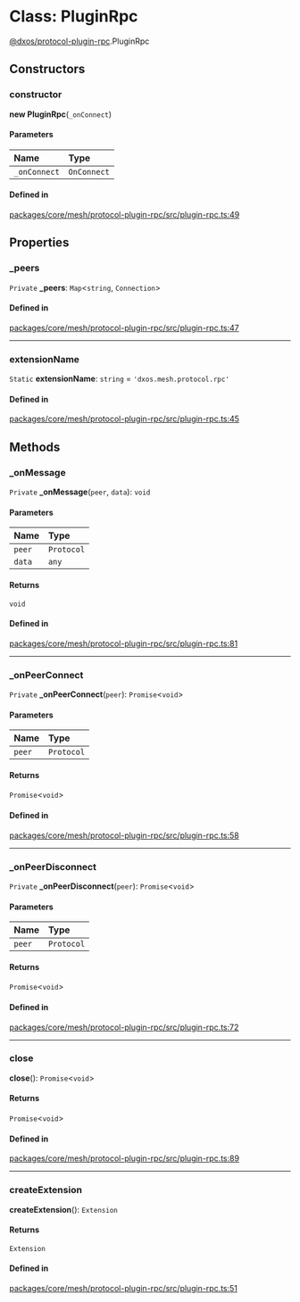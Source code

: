 # Class: PluginRpc

[@dxos/protocol-plugin-rpc](../modules/dxos_protocol_plugin_rpc.md).PluginRpc

## Constructors

### constructor

**new PluginRpc**(`_onConnect`)

#### Parameters

| Name | Type |
| :------ | :------ |
| `_onConnect` | `OnConnect` |

#### Defined in

[packages/core/mesh/protocol-plugin-rpc/src/plugin-rpc.ts:49](https://github.com/dxos/dxos/blob/main/packages/core/mesh/protocol-plugin-rpc/src/plugin-rpc.ts#L49)

## Properties

### \_peers

 `Private` **\_peers**: `Map`<`string`, `Connection`\>

#### Defined in

[packages/core/mesh/protocol-plugin-rpc/src/plugin-rpc.ts:47](https://github.com/dxos/dxos/blob/main/packages/core/mesh/protocol-plugin-rpc/src/plugin-rpc.ts#L47)

___

### extensionName

 `Static` **extensionName**: `string` = `'dxos.mesh.protocol.rpc'`

#### Defined in

[packages/core/mesh/protocol-plugin-rpc/src/plugin-rpc.ts:45](https://github.com/dxos/dxos/blob/main/packages/core/mesh/protocol-plugin-rpc/src/plugin-rpc.ts#L45)

## Methods

### \_onMessage

`Private` **_onMessage**(`peer`, `data`): `void`

#### Parameters

| Name | Type |
| :------ | :------ |
| `peer` | `Protocol` |
| `data` | `any` |

#### Returns

`void`

#### Defined in

[packages/core/mesh/protocol-plugin-rpc/src/plugin-rpc.ts:81](https://github.com/dxos/dxos/blob/main/packages/core/mesh/protocol-plugin-rpc/src/plugin-rpc.ts#L81)

___

### \_onPeerConnect

`Private` **_onPeerConnect**(`peer`): `Promise`<`void`\>

#### Parameters

| Name | Type |
| :------ | :------ |
| `peer` | `Protocol` |

#### Returns

`Promise`<`void`\>

#### Defined in

[packages/core/mesh/protocol-plugin-rpc/src/plugin-rpc.ts:58](https://github.com/dxos/dxos/blob/main/packages/core/mesh/protocol-plugin-rpc/src/plugin-rpc.ts#L58)

___

### \_onPeerDisconnect

`Private` **_onPeerDisconnect**(`peer`): `Promise`<`void`\>

#### Parameters

| Name | Type |
| :------ | :------ |
| `peer` | `Protocol` |

#### Returns

`Promise`<`void`\>

#### Defined in

[packages/core/mesh/protocol-plugin-rpc/src/plugin-rpc.ts:72](https://github.com/dxos/dxos/blob/main/packages/core/mesh/protocol-plugin-rpc/src/plugin-rpc.ts#L72)

___

### close

**close**(): `Promise`<`void`\>

#### Returns

`Promise`<`void`\>

#### Defined in

[packages/core/mesh/protocol-plugin-rpc/src/plugin-rpc.ts:89](https://github.com/dxos/dxos/blob/main/packages/core/mesh/protocol-plugin-rpc/src/plugin-rpc.ts#L89)

___

### createExtension

**createExtension**(): `Extension`

#### Returns

`Extension`

#### Defined in

[packages/core/mesh/protocol-plugin-rpc/src/plugin-rpc.ts:51](https://github.com/dxos/dxos/blob/main/packages/core/mesh/protocol-plugin-rpc/src/plugin-rpc.ts#L51)

